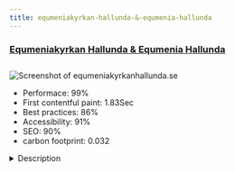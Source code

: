 ```yaml
---
title: equmeniakyrkan-hallunda-&-equmenia-hallunda
---
```


<div style="height: 3rem">
  <a href="https://www.equmeniakyrkanhallunda.se/"><h3>Equmeniakyrkan Hallunda & Equmenia Hallunda</h3></a>
</div>
<img loading="lazy" src="/images/thumbs/equmeniakyrkanhallunda.se.jpg" alt="Screenshot of equmeniakyrkanhallunda.se" />
<ul>
  <li>Performace: 99%</li>
  <li>
    First contentful paint:
    1.83Sec
  </li>
  <li>Best practices: 86%</li>
  <li>Accessibility: 91%</li>
  <li>SEO: 90%</li>
  <li>carbon footprint: 0.032</li>
</ul>
<details>
  <summary>Description</summary>
  <p>The site is for those interested to visit or learn about the church Equmeniakyrkan Hallunda. The church is located in Stockholm suburb, Sweden. The calendar is one central part of the site. But it also includes magazine to download, blogs, media and various information.The site was build totally relying on free Joomla core and extensions. One specifitiy to solve was to keep it as one site and at the same time include three separate congregations; all are one church and much information is common, but it should also be easy to find the specific information for each congregation. This challange also includes that content is partly in one of two languages, or in both. Challenge to solve this in a pragmatic way with decent level of effort.</p>
</details>

